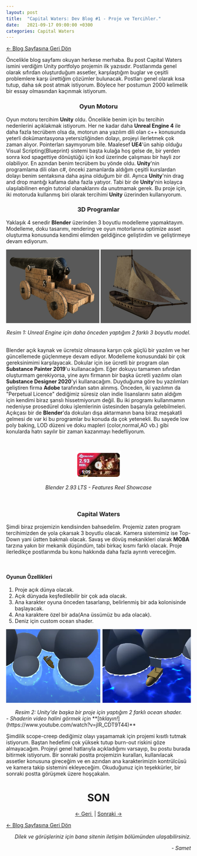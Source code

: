```yaml
---
layout: post
title:  "Capital Waters: Dev Blog #1 - Proje ve Tercihler."
date:   2021-09-17 09:00:00 +0300
categories: Capital Waters
---
```

<p align = "left">
<a href="/Blog.html"> <- Blog Sayfasına Geri Dön </a>
</p>

Öncelikle blog sayfamı okuyan herkese merhaba. Bu post Capital Waters ismini verdiğim Unity portfolyo projemin ilk yazısıdır. Postlarımda genel olarak sıfırdan oluşturduğum assetler, karşılaştığım buglar ve çeşitli problemlere karşı ürettiğim çözümler bulunacak. Postları genel olarak kısa tutup, daha sık post atmak istiyorum. Böylece her postumun 2000 kelimelik bir essay olmasından kaçınmak istiyorum.

<center><h3>Oyun Motoru</h3></center>

Oyun motoru tercihim **Unity** oldu. Öncelikle benim için bu tercihin nedenlerini açıklakmak istiyorum. Her ne kadar daha  **Unreal Engine 4** ile daha fazla tecrübem olsa da, motorun ana yazılım dili olan c++ konusunda yeterli dokümantasyona yetersizliğinden dolayı, projeyi ilerletmek çok zaman alıyor. Pointerları saymıyorum bile. Maalesef **UE4**'ün sahip olduğu Visual Scripting(Blueprint) sistemi başta kulağa hoş gelse de, bir yerden sonra kod spagettiye dönüştüğü için kod üzerinde çalışması bir hayli zor olabiliyor. En azından benim tecrübem bu yönde oldu. **Unity**'nin programlama dili olan c#, önceki zamanlarda aldığım çeşitli kurslardan dolayı benim sentaksına daha aşina olduğum bir dil. Ayrıca **Unity**'nin drag and drop mantığı kafama daha fazla yatıyor. Tabi bir de **Unity**'nin kolayca ulaşılabilinen engin tutorial olanaklarını da unutmamak gerek. Bu proje için, iki motoruda kullanmış biri olarak tercihimi **Unity** üzerinden kullanıyorum.

<center><h3>3D Programlar</h3></center>

Yaklaşık 4 senedir **Blender** üzerinden 3 boyutlu modelleme yapmaktayım. Modelleme, doku tasarımı, rendering ve oyun motorlarına optimize asset oluşturma konusunda kendimi elimden geldiğince geliştirdim ve geliştirmeye devam ediyorum.

<p align="center">
  <img width="600" height="200" src="/images/port-gemi-top.png">
</p>
<center><em>Resim 1: Unreal Engine için daha önceden yaptığım 2 farklı 3 boyutlu model.</em></center>
&nbsp;

Blender açık kaynak ve ücretsiz olmasına karşın çok güçlü bir yazılım ve her güncellemede güçlenmeye devam ediyor. Modelleme konusundaki bir çok gereksinimimi karşılayacak. Dokular için ise ücretli bir program olan **Substance Painter 2019**'u kullanacağım. Eğer dokuyu tamamen sıfırdan oluşturmam gerekiyorsa, yine aynı firmanın bir başka ücretli yazılımı olan **Substance Designer 2020**'yi kullanacağım. Duyduğuma göre bu yazılımları geliştiren firma **Adobe** tarafından satın alınmış. Önceden, iki yazılımın da "Perpetual Licence" dediğimiz süresiz olan indie lisanslarını satın aldığım için kendimi biraz şanslı hissetmiyorum değil. Bu iki programı kullanmamın nedeniyse prosedürel doku işlemlerinin üstesinden başarıyla gelebilmeleri. Açıkçası bir de **Blender**'da dokuları dışa aktarmanın bana biraz meşakatli gelmesi de var ki bu programlar bu konuda da çok yetenekli. Bu sayede low poly baking, LOD düzeni ve doku mapleri (color,normal,AO vb.) gibi konularda hatrı sayılır bir zaman kazanmayı hedefliyorum.

&nbsp;
[<center> <img src="/images/blender-features-reel-2.93.png"></center>](https://www.youtube.com/watch?v=fxNlpQYRz7s)
<center><em>Blender 2.93 LTS - Features Reel Showcase</em></center>

&nbsp;
<center><h3>Capital Waters</h3></center>

Şimdi biraz projemizin kendisinden bahsedelim. Projemiz zaten program tercihimizden de yola çıkarsak 3 boyutlu olacak. Kamera sistemimiz ise Top-Down yani üstten bakmalı olacak. Savaş ve dövüş mekanikleri olarak **MOBA** tarzına yakın bir mekanik düşündüm, tabi birkaç kısmı farklı olacak. Proje ilerledikçe postlarımda bu konu hakkında daha fazla ayrıntı vereceğim.

&nbsp;
<h4>Oyunun Özellikleri</h4>

1. Proje açık dünya olacak.
2. Açık dünyada keşfedilebilir bir çok ada olacak.
3. Ana karakter oyuna önceden tasarlanıp, belirlenmiş bir ada kolonisinde başlayacak.
4. Ana karaktere özel bir ada(Ana üssümüz bu ada olacak).
5. Deniz için custom ocean shader.
&nbsp;
<p align="center">
  <img width="600" height="200" src="/images/port-ocean-shader.png">
</p>
<center><em>Resim 2: Unity'de başka bir proje için yaptığım 2 farklı ocean shader.</em></center>
<em>- Shaderin video halini görmek için</em> **[<em>tıklayın!</em>](https://www.youtube.com/watch?v=jlR_CDT9T44)**
&nbsp;

Şimdilik scope-creep dediğimiz olayı yaşamamak için projemi kısıtlı tutmak istiyorum. Baştan hedefimi çok yüksek tutup burn-out riskini göze almayacağım. Projeyi genel hatlarıyla açıkladığımı varsayıp, bu postu burada bitirmek istiyorum. Bir sonraki postta projemizin kuralları, kullanılacak assetler konusuna gireceğim ve en azından ana karakterimizin kontrülcüsü ve kamera takip sistemini ekleyeceğim. Okuduğunuz için teşekkürler, bir sonraki postta görüşmek üzere hoşçakalın.
&nbsp;

<center><h1>SON</h1></center>

<p align = "center">
<a href="/Blog.html"> <- Geri </a>
&nbsp;|
<a href="/capital/waters/2021/09/20/devblog-2-kurallar-ve-karakter-kontrolcüsü.html">Sonraki -></a>
</p>

<p align = "left">
<a href="/Blog.html"> <- Blog Sayfasına Geri Dön </a>
</p>

<p align = "right">
<em>Dilek ve görüşleriniz için bana sitenin iletişim bölümünden ulaşabilirsiniz.</em>
</p>
<p align = "right">
<em>- Samet</em>
</p>
